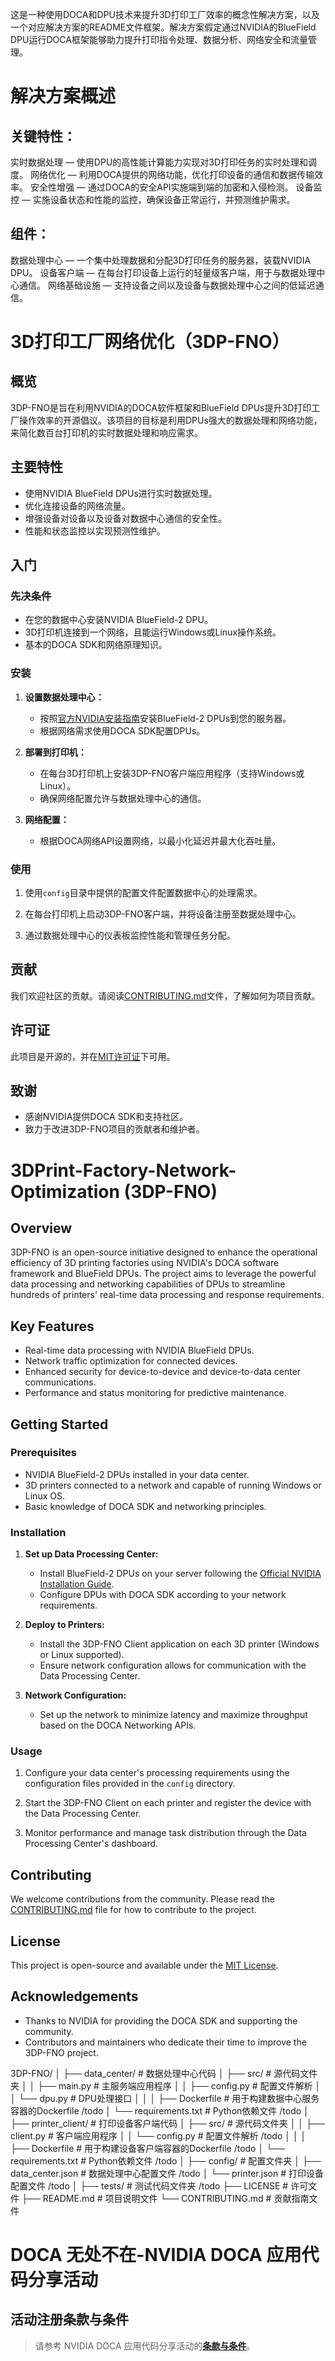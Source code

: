 这是一种使用DOCA和DPU技术来提升3D打印工厂效率的概念性解决方案，以及一个对应解决方案的README文件框架。解决方案假定通过NVIDIA的BlueField DPU运行DOCA框架能够助力提升打印指令处理、数据分析、网络安全和流量管理。

# 解决方案概述
## 关键特性：
实时数据处理 — 使用DPU的高性能计算能力实现对3D打印任务的实时处理和调度。
网络优化 — 利用DOCA提供的网络功能，优化打印设备的通信和数据传输效率。
安全性增强 — 通过DOCA的安全API实施端到端的加密和入侵检测。
设备监控 — 实施设备状态和性能的监控，确保设备正常运行，并预测维护需求。
## 组件：
数据处理中心 — 一个集中处理数据和分配3D打印任务的服务器，装载NVIDIA DPU。
设备客户端 — 在每台打印设备上运行的轻量级客户端，用于与数据处理中心通信。
网络基础设施 — 支持设备之间以及设备与数据处理中心之间的低延迟通信。

# 3D打印工厂网络优化（3DP-FNO）

## 概览

3DP-FNO是旨在利用NVIDIA的DOCA软件框架和BlueField DPUs提升3D打印工厂操作效率的开源倡议。该项目的目标是利用DPUs强大的数据处理和网络功能，来简化数百台打印机的实时数据处理和响应需求。

## 主要特性

- 使用NVIDIA BlueField DPUs进行实时数据处理。
- 优化连接设备的网络流量。
- 增强设备对设备以及设备对数据中心通信的安全性。
- 性能和状态监控以实现预测性维护。

## 入门

### 先决条件

- 在您的数据中心安装NVIDIA BlueField-2 DPU。
- 3D打印机连接到一个网络，且能运行Windows或Linux操作系统。
- 基本的DOCA SDK和网络原理知识。

### 安装

1. **设置数据处理中心：**
   - 按照[官方NVIDIA安装指南](#)安装BlueField-2 DPUs到您的服务器。
   - 根据网络需求使用DOCA SDK配置DPUs。

2. **部署到打印机：**
   - 在每台3D打印机上安装3DP-FNO客户端应用程序（支持Windows或Linux）。
   - 确保网络配置允许与数据处理中心的通信。

3. **网络配置：**
   - 根据DOCA网络API设置网络，以最小化延迟并最大化吞吐量。

### 使用

1. 使用`config`目录中提供的配置文件配置数据中心的处理需求。

2. 在每台打印机上启动3DP-FNO客户端，并将设备注册至数据处理中心。

3. 通过数据处理中心的仪表板监控性能和管理任务分配。

## 贡献

我们欢迎社区的贡献。请阅读[CONTRIBUTING.md](/CONTRIBUTING.md)文件，了解如何为项目贡献。

## 许可证

此项目是开源的，并在[MIT许可证](/LICENSE)下可用。

## 致谢

- 感谢NVIDIA提供DOCA SDK和支持社区。
- 致力于改进3DP-FNO项目的贡献者和维护者。


# 3DPrint-Factory-Network-Optimization (3DP-FNO)

## Overview

3DP-FNO is an open-source initiative designed to enhance the operational efficiency of 3D printing factories using NVIDIA's DOCA software framework and BlueField DPUs. The project aims to leverage the powerful data processing and networking capabilities of DPUs to streamline hundreds of printers' real-time data processing and response requirements.

## Key Features

- Real-time data processing with NVIDIA BlueField DPUs.
- Network traffic optimization for connected devices.
- Enhanced security for device-to-device and device-to-data center communications.
- Performance and status monitoring for predictive maintenance.

## Getting Started

### Prerequisites

- NVIDIA BlueField-2 DPUs installed in your data center.
- 3D printers connected to a network and capable of running Windows or Linux OS.
- Basic knowledge of DOCA SDK and networking principles.

### Installation

1. **Set up Data Processing Center:**
   - Install BlueField-2 DPUs on your server following the [Official NVIDIA Installation Guide](#).
   - Configure DPUs with DOCA SDK according to your network requirements.

2. **Deploy to Printers:**
   - Install the 3DP-FNO Client application on each 3D printer (Windows or Linux supported).
   - Ensure network configuration allows for communication with the Data Processing Center.

3. **Network Configuration:**
   - Set up the network to minimize latency and maximize throughput based on the DOCA Networking APIs.

### Usage

1. Configure your data center's processing requirements using the configuration files provided in the `config` directory.
   
2. Start the 3DP-FNO Client on each printer and register the device with the Data Processing Center.

3. Monitor performance and manage task distribution through the Data Processing Center's dashboard.

## Contributing

We welcome contributions from the community. Please read the [CONTRIBUTING.md](/CONTRIBUTING.md) file for how to contribute to the project.

## License

This project is open-source and available under the [MIT License](/LICENSE).

## Acknowledgements

- Thanks to NVIDIA for providing the DOCA SDK and supporting the community.
- Contributors and maintainers who dedicate their time to improve the 3DP-FNO project.


3DP-FNO/
│
├── data_center/          # 数据处理中心代码
│   ├── src/              # 源代码文件夹
│   │   ├── main.py       # 主服务端应用程序
│   │   ├── config.py     # 配置文件解析
│   │   └── dpu.py        # DPU处理接口
│   │
│   ├── Dockerfile        # 用于构建数据中心服务容器的Dockerfile  /todo
│   └── requirements.txt  # Python依赖文件  /todo
│
├── printer_client/       # 打印设备客户端代码
│   ├── src/              # 源代码文件夹
│   │   ├── client.py     # 客户端应用程序
│   │   └── config.py     # 配置文件解析  /todo
│   │
│   ├── Dockerfile        # 用于构建设备客户端容器的Dockerfile /todo
│   └── requirements.txt  # Python依赖文件 /todo
│
├── config/               # 配置文件夹
│   ├── data_center.json  # 数据处理中心配置文件 /todo 
│   └── printer.json      # 打印设备配置文件 /todo
│
├── tests/                # 测试代码文件夹   /todo
├── LICENSE               # 许可文件 
├── README.md             # 项目说明文件
└── CONTRIBUTING.md       # 贡献指南文件


<!Event Name>
# DOCA 无处不在-NVIDIA DOCA 应用代码分享活动


## 活动注册条款与条件
> 请参考 NVIDIA DOCA 应用代码分享活动的[**条款与条件**](https://www.nvidia.cn/networking/doca-application-code-sharing/terms-and-conditions/ "条款与条件")。
